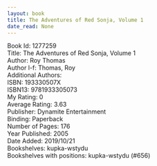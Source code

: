 ```yaml
---
layout: book
title: The Adventures of Red Sonja, Volume 1
date_read: None
---
```


Book Id: 1277259<br />
Title: The Adventures of Red Sonja, Volume 1<br />
Author: Roy Thomas<br />
Author l-f: Thomas, Roy<br />
Additional Authors: <br />
ISBN: 193330507X<br />
ISBN13: 9781933305073<br />
My Rating: 0<br />
Average Rating: 3.63<br />
Publisher: Dynamite Entertainment<br />
Binding: Paperback<br />
Number of Pages: 176<br />
Year Published: 2005<br />
Date Added: 2019/10/21<br />
Bookshelves: kupka-wstydu<br />
Bookshelves with positions: kupka-wstydu (#656)<br />

